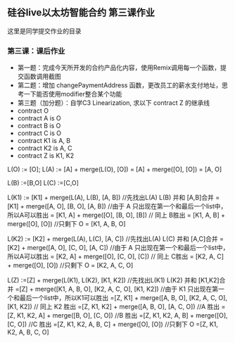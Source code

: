 ## 硅谷live以太坊智能合约 第三课作业
这里是同学提交作业的目录

### 第三课：课后作业
- 第一题：完成今天所开发的合约产品化内容，使用Remix调用每一个函数，提交函数调用截图
- 第二题：增加 changePaymentAddress 函数，更改员工的薪水支付地址，思考一下能否使用modifier整合某个功能
- 第三题（加分题）：自学C3 Linearization, 求以下 contract Z 的继承线
- contract O
- contract A is O
- contract B is O
- contract C is O
- contract K1 is A, B
- contract K2 is A, C
- contract Z is K1, K2



L(O) := [O];
L(A) := [A] + merge(L(O), [O])
      = [A] + merge([O], [O])
      = [A, O]

L(B) :=[B,O]
L(C) :=[C,O]

L(K1) := [K1] + merge(L(A), L(B), [A, B]) //先找出L(A) L(B) 并和 [A,B]合并
	   = [K1] + merge([A, O], [B, O], [A, B]) //由于 A 只出现在第一个和最后一个list中，所以A可以胜出
	   = [K1, A] + merge([O], [B, O], [B]) // 同上 B胜出
	   = [K1, A, B] + merge([O], [O]) //只剩下 O
	   = [K1, A, B, O]

L(K2) := [K2] + merge(L(A), L(C), [A, C]) //先找出L(A) L(C) 并和 [A,C]合并
	   = [K2] + merge([A, O], [C, O], [A, C]) //由于 A 只出现在第一个和最后一个list中，所以A可以胜出
	   = [K2, A] + merge([O], [C, O], [C]) // 同上 C胜出
	   = [K2, A, C] + merge([O], [O]) //只剩下 O
	   = [K2, A, C, O]

L(Z) :=[Z] + merge(L(K1), L(K2), [K1, K2]) //先找出L(K1) L(K2) 并和 [K1,K2]合并
      =[Z] + merge([K1, A, B, O], [K2, A, C, O], [K1, K2]) //由于 K1 只出现在第一个和最后一个list中，所以K1可以胜出
      =[Z, K1] + merge([A, B, O], [K2, A, C, O], [K1, K2]) // 同上 K2 胜出
      =[Z, K1, K2] + merge([A, B, O], [A, C, O]) //A 胜出
      =[Z, K1, K2, A] + merge([B, O], [C, O]) //B 胜出
      =[Z, K1, K2, A, B] + merge([O], [C, O]) //C 胜出
      =[Z, K1, K2, A, B, C] + merge([O], [O]) //只剩下 O
      =[Z, K1, K2, A, B, C, O]

